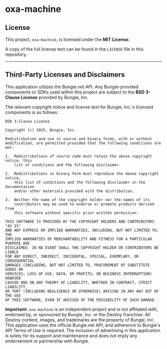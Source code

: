# oxa-machine

## License

This project, `oxa-machine`, is licensed under the **MIT License**.

A copy of the full license text can be found in the `LICENSE` file in this repository.

---

## Third-Party Licenses and Disclaimers

This application utilizes the Bungie.net API. Any Bungie-provided components or SDKs used within this project are subject to the **BSD 3-Clause License** provided by Bungie, Inc.

The relevant copyright notice and license text for Bungie, Inc.'s licensed components is as follows:

```
BSD 3-Clause License

Copyright (c) 2025, Bungie, Inc.

Redistribution and use in source and binary forms, with or without
modification, are permitted provided that the following conditions are met:

1.  Redistributions of source code must retain the above copyright notice, this
    list of conditions and the following disclaimer.

2.  Redistributions in binary form must reproduce the above copyright notice,
    this list of conditions and the following disclaimer in the documentation
    and/or other materials provided with the distribution.

3.  Neither the name of the copyright holder nor the names of its
    contributors may be used to endorse or promote products derived from
    this software without specific prior written permission.

THIS SOFTWARE IS PROVIDED BY THE COPYRIGHT HOLDERS AND CONTRIBUTORS "AS IS"
AND ANY EXPRESS OR IMPLIED WARRANTIES, INCLUDING, BUT NOT LIMITED TO, THE
IMPLIED WARRANTIES OF MERCHANTABILITY AND FITNESS FOR A PARTICULAR PURPOSE ARE
DISCLAIMED. IN NO EVENT SHALL THE COPYRIGHT HOLDER OR CONTRIBUTORS BE LIABLE
FOR ANY DIRECT, INDIRECT, INCIDENTAL, SPECIAL, EXEMPLARY, OR CONSEQUENTIAL
DAMAGES (INCLUDING, BUT NOT LIMITED TO, PROCUREMENT OF SUBSTITUTE GOODS OR
SERVICES; LOSS OF USE, DATA, OR PROFITS; OR BUSINESS INTERRUPTION) HOWEVER
CAUSED AND ON ANY THEORY OF LIABILITY, WHETHER IN CONTRACT, STRICT LIABILITY,
OR TORT (INCLUDING NEGLIGENCE OR OTHERWISE) ARISING IN ANY WAY OUT OF THE USE
OF THIS SOFTWARE, EVEN IF ADVISED OF THE POSSIBILITY OF SUCH DAMAGE.
```

**Important:** `oxa-machine` is an independent project and is not affiliated with, endorsed by, or sponsored by Bungie, Inc. or the Destiny franchise. All Destiny content, images, and trademarks are the property of Bungie, Inc. This application uses the official Bungie.net API, and adherence to Bungie's API Terms of Use is required. The inclusion of advertising in this application is solely for its support and maintenance and does not imply any endorsement or partnership with Bungie.
